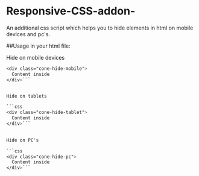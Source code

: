 # Responsive-CSS-addon-
An additional css script which helps you to hide elements in html on mobile devices and pc's.


##Usage in your html file:

Hide on mobile devices

```css
<div class="cone-hide-mobile">
  Content inside
</div>```


Hide on tablets

```css
<div class="cone-hide-tablet">
  Content inside
</div>```
 

Hide on PC's

```css
<div class="cone-hide-pc">
  Content inside
</div>```
